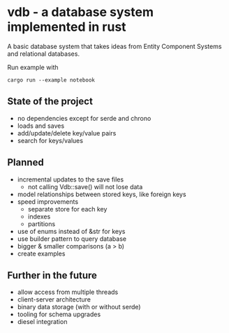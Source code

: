 vdb - a database system implemented in rust
===========================================

A basic database system that takes ideas from Entity Component Systems and relational databases.

Run example with
```
cargo run --example notebook
```

State of the project
--------------------
*   no dependencies except for serde and chrono
*   loads and saves
*   add/update/delete key/value pairs
*   search for keys/values

Planned
-------
*   incremental updates to the save files
    *   not calling Vdb::save() will not lose data
*   model relationships between stored keys, like foreign keys
*   speed improvements
    *	separate store for each key
    *	indexes
    *	partitions
*   use of enums instead of &str for keys
*   use builder pattern to query database
*   bigger & smaller comparisons (a > b)
*   create examples

Further in the future
---------------------
*   allow access from multiple threads
*   client-server architecture
*   binary data storage (with or without serde)
*   tooling for schema upgrades
*   diesel integration
